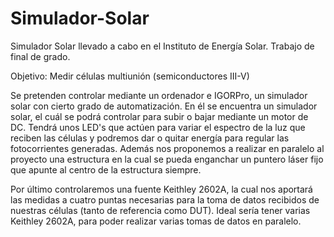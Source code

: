 # Simulador-Solar
Simulador Solar llevado a cabo en el Instituto de Energía Solar. Trabajo de final de grado.

Objetivo: Medir células multiunión (semiconductores III-V)

Se pretenden controlar mediante un ordenador e IGORPro, un simulador solar con cierto grado de automatización.
En él se encuentra un simulador solar, el cuál se podrá controlar para subir o bajar mediante un motor de DC. 
Tendrá unos LED's que actúen para variar el espectro de la luz que reciben las células y podremos dar o quitar energía para regular las fotocorrientes generadas. 
Además nos proponemos a realizar en paralelo al proyecto una estructura en la cual se pueda enganchar un puntero láser fijo que apunte al centro de la estructura siempre. 

Por último controlaremos una fuente Keithley 2602A, la cual nos aportará las medidas a cuatro puntas necesarias para la toma de datos recibidos de nuestras células (tanto de referencia como DUT). Ideal sería tener varias Keithley 2602A, para poder realizar varias tomas de datos en paralelo.
